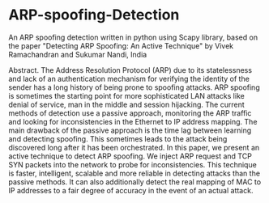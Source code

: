 # ARP-spoofing-Detection
An ARP spoofing detection written in python using Scapy library, based on the paper "Detecting ARP Spoofing: An Active Technique" by Vivek Ramachandran and Sukumar Nandi, India


Abstract. The Address Resolution Protocol (ARP) due to its statelessness and lack of an authentication mechanism for verifying the identity of the sender has a long history of being prone to spoofing attacks. ARP spoofing is sometimes the starting point for more sophisticated LAN attacks like denial of service, man in the middle and session hijacking. The current methods of detection use a passive approach, monitoring the ARP traffic and looking for inconsistencies in the Ethernet to IP address mapping. The main drawback of the passive approach is the time lag between learning and detecting spoofing. This sometimes leads to the attack being discovered long after it has been orchestrated. In this paper, we present an active technique to detect ARP spoofing. We inject ARP request and TCP SYN packets into the network to probe for inconsistencies. This technique is faster, intelligent, scalable and more reliable in detecting attacks than the passive methods. It can also additionally detect the real mapping of MAC to IP addresses to a fair degree of accuracy in the event of an actual attack.
